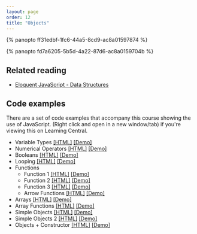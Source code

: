 ```yaml
---
layout: page
order: 12
title: "Objects"
---
```


{% panopto ff31edbf-1fc6-44a5-8cd9-ac8a01597874 %}

{% panopto fd7a6205-5b5d-4a22-87d6-ac8a0159704b %}

## Related reading

-   [Eloquent JavaScript - Data Structures](https://eloquentjavascript.net/04_data.html)


## Code examples

There are a set of code examples that accompany this course showing the use of JavaScript. (Right click and open in a new window/tab) if you're viewing this on Learning Central.

-   Variable Types [[HTML]](https://github.com/martinjc/introduction-to-js/blob/main/src/examples/basic-js/types.html) [[Demo]](https://martinjc.github.io/introduction-to-js/examples/basic-js/types.html)
-   Numerical Operators [[HTML]](https://github.com/martinjc/introduction-to-js/blob/main/src/examples/basic-js/numbers.html) [[Demo]](https://martinjc.github.io/introduction-to-js/examples/basic-js/numbers.html)
-   Booleans [[HTML]](https://github.com/martinjc/introduction-to-js/blob/main/src/examples/basic-js/booleans.html) [[Demo]](https://martinjc.github.io/introduction-to-js/examples/basic-js/booleans.html)
-   Looping [[HTML]](https://github.com/martinjc/introduction-to-js/blob/main/src/examples/basic-js/looping.html) [[Demo]](https://martinjc.github.io/introduction-to-js/examples/basic-js/looping.html)
-   Functions
    -   Function 1 [[HTML]](https://github.com/martinjc/introduction-to-js/blob/main/src/examples/basic-js/functions.1.html) [[Demo]](https://martinjc.github.io/introduction-to-js/examples/basic-js/functions.1.html)
    -   Function 2 [[HTML]](https://github.com/martinjc/introduction-to-js/blob/main/src/examples/basic-js/functions.2.html) [[Demo]](https://martinjc.github.io/introduction-to-js/examples/basic-js/functions.2.html)
    -   Function 3 [[HTML]](https://github.com/martinjc/introduction-to-js/blob/main/src/examples/basic-js/functions.3.html) [[Demo]](https://martinjc.github.io/introduction-to-js/examples/basic-js/functions.3.html)
    -   Arrow Functions [[HTML]](https://github.com/martinjc/introduction-to-js/blob/main/src/examples/basic-js/arrow-functions.html) [[Demo]](https://martinjc.github.io/introduction-to-js/examples/basic-js/arrow-functions.html)
-   Arrays [[HTML]](https://github.com/martinjc/introduction-to-js/blob/main/src/examples/basic-js/arrays.html) [[Demo]](https://martinjc.github.io/introduction-to-js/examples/basic-js/arrays.html)
-   Array Functions [[HTML]](https://github.com/martinjc/introduction-to-js/blob/main/src/examples/basic-js/array-functions.html) [[Demo]](https://martinjc.github.io/introduction-to-js/examples/basic-js/array-functions.html)
-   Simple Objects [[HTML]](https://github.com/martinjc/introduction-to-js/blob/main/src/examples/basic-js/simple-objects.html) [[Demo]](https://martinjc.github.io/introduction-to-js/examples/basic-js/simple-objects.html)
-   Simple Objects 2 [[HTML]](https://github.com/martinjc/introduction-to-js/blob/main/src/examples/basic-js/simple-objects-2.html) [[Demo]](https://martinjc.github.io/introduction-to-js/examples/basic-js/simple-objects-2.html)
-   Objects + Constructor [[HTML]](https://github.com/martinjc/introduction-to-js/blob/main/src/examples/basic-js/objects.html) [[Demo]](https://martinjc.github.io/introduction-to-js/examples/basic-js/objects.html)
